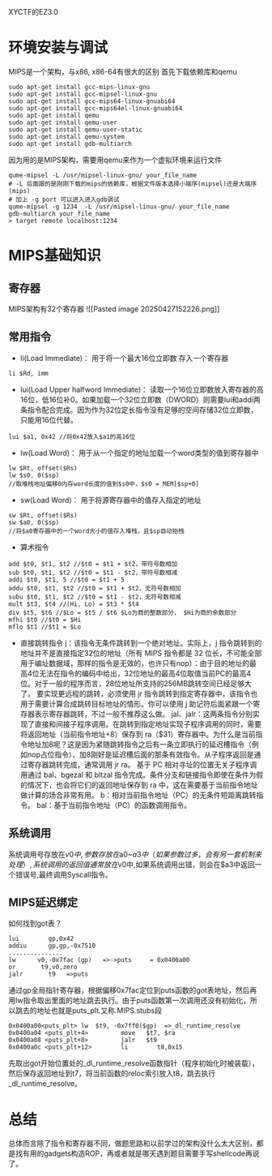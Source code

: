 XYCTF的EZ3.0
# 环境安装与调试
MIPS是一个架构，与x86, x86-64有很大的区别
首先下载依赖库和qemu
```Shell
sudo apt-get install gcc-mips-linux-gnu
sudo apt-get install gcc-mipsel-linux-gnu
sudo apt-get install gcc-mips64-linux-gnuabi64
sudo apt-get install gcc-mips64el-linux-gnuabi64
sudo apt-get install qemu
sudo apt-get install qemu-user
sudo apt-get install qemu-user-static
sudo apt-get install qemu-system
sudo apt-get install gdb-multiarch
```
因为用的是MIPS架构，需要用qemu来作为一个虚拟环境来运行文件
```Shell
qume-mipsel -L /usr/mipsel-linux-gnu/ your_file_name
# -L 后面跟的是刚刚下载的mips的依赖库，根据文件版本选择小端序(mipsel)还是大端序(mips)
# 加上 -g port 可以进入进入gdb调试
qume-mipsel -g 1234  -L /usr/mipsel-linux-gnu/ your_file_name
gdb-multiarch your_file_name
> target remote localhost:1234
```
# MIPS基础知识
## 寄存器
MIPS架构有32个寄存器
![[Pasted image 20250427152226.png]]
## 常用指令
- li(Load Immediate)：
用于将一个最大16位立即数 存入一个寄存器
```Plain
li $Rd, imm
```
- lui(Load Upper halfword Immediate)：
读取一个16位立即数放入寄存器的高16位，低16位补0。如果加载一个32位立即数（DWORD）则需要lui和addi两条指令配合完成。因为作为32位定长指令没有足够的空间存储32位立即数，只能用16位代替。
```Plain
lui $a1, 0x42 //将0x42放入$a1的高16位
```
- lw(Load Word)：
用于从一个指定的地址加载一个word类型的值到寄存器中
```Plain
lw $Rt, offset($Rs)
lw $s0, 0($sp) 
//取堆栈地址偏移0内存word长度的值到$s0中，$s0 = MEM[$sp+0]
```
- sw(Load Word)：
用于将源寄存器中的值存入指定的地址
```Plain
sw $Rt, offset($Rs)
sw $a0, 0($sp) 
//将$a0寄存器中的一个word大小的值存入堆栈，且$sp自动抬栈
```
- 算术指令
```Plain
add $t0, $t1, $t2 //$t0 = $t1 + $t2，带符号数相加
sub $t0, $t1, $t2 //$t0 = $t1 - $t2，带符号数相减
addi $t0, $t1, 5 //$t0 = $t1 + 5
addu $t0, $t1, $t2 //$t0 = $t1 + $t2，无符号数相加
subu $t0, $t1, $t2 //$t0 = $t1 - $t2，无符号数相减
mult $t3, $t4 //(Hi, Lo) = $t3 * $t4
div $t5, $t6 //$Lo = $t5 / $t6 $Lo为商的整数部分， $Hi为商的余数部分
mfhi $t0 //$t0 = $Hi
mflo $t1 //$t1 = $Lo
```
- 直接跳转指令
j：该指令无条件跳转到一个绝对地址。实际上，j 指令跳转到的地址并不是直接指定32位的地址（所有 MIPS 指令都是 32 位长，不可能全部用于编址数据域，那样的指令是无效的，也许只有nop）：由于目的地址的最高4位无法在指令的编码中给出，32位地址的最高4位取值当前PC的最高4位。对于一般的程序而言，28位地址所支持的256MB跳转空间已经足够大了。
要实现更远程的跳转，必须使用 jr 指令跳转到指定寄存器中，该指令也用于需要计算合成跳转目标地址的情形。你可以使用 j 助记符后面紧跟一个寄存器表示寄存器跳转，不过一般不推荐这么做。
jal、jalr：这两条指令分别实现了直接和间接子程序调用。在跳转到指定地址实现子程序调用的同时，需要将返回地址（当前指令地址+8）保存到 ra（$31）寄存器中。为什么是当前指令地址加8呢？这是因为紧随跳转指令之后有一条立即执行的延迟槽指令（例如nop占位指令），加8刚好是延迟槽后面的那条有效指令。从子程序返回是通过寄存器跳转完成，通常调用 jr ra。
基于 PC 相对寻址的位置无关子程序调用通过 bal、bgezal 和 bltzal 指令完成。条件分支和链接指令即使在条件为假的情况下，也会将它们的返回地址保存到 ra 中，这在需要基于当前指令地址做计算的场合非常有用。
b：相对当前指令地址（PC）的无条件短距离跳转指令。
bal：基于当前指令地址（PC）的函数调用指令。
## 系统调用
系统调用号存放在$v0中,参数存放在$a0~$a3中（如果参数过多，会有另一套机制来处理）,系统调用的返回值通常放在$v0中,如果系统调用出错，则会在$a3中返回一个错误号,最终调用Syscall指令。
## MIPS延迟绑定
如何找到got表？
```Plain
lui        gp,0x42
addiu      gp,gp,-0x7510
...............
lw      v0,-0x7fac (gp)   =>->puts     = 0x0400a00  
or       t9,v0,zero  
jalr       t9   =>puts
```
通过gp全局指针寄存器，根据偏移0x7fac定位到puts函数的got表地址，然后再用lw指令取出里面的地址跳去执行。由于puts函数第一次调用还没有初始化，所以跳去的地址也就是puts_plt.又称.MIPS.stubs段
```Plain
0x0400a00<puts_plt> lw  $t9, -0x7ff0($gp)  =>_dl_runtime_resolve
0x0400a04 <puts_plt+4>         move   $t7, $ra 
0x0400a08 <puts_plt+8>         jalr   $t9          
0x0400a0c <puts_plt+12>        li        t8,0x15
```
先取出got开始位置处的_dl_runtime_resolve函数指针（程序初始化时被装载），然后保存返回地址到t7，将当前函数的reloc索引放入t8，跳去执行_dl_runtime_resolve。
# 总结
总体而言除了指令和寄存器不同，做题思路和以前学过的架构没什么太大区别，都是找有用的gadgets构造ROP，再或者就是哪天遇到题目需要手写shellcode再说了。